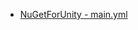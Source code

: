 - [NuGetForUnity - main.yml](https://github.com/GlitchEnzo/NuGetForUnity/blob/master/.github/workflows/main.yml)